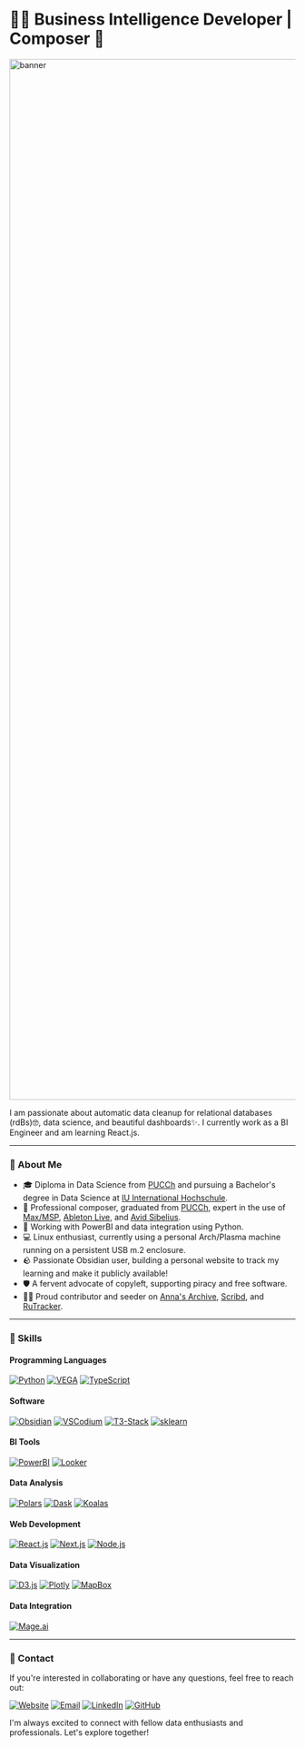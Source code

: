 # 👨‍💻 Business Intelligence Developer | Composer 🎹

<img width="1834" alt="banner" src="https://github.com/user-attachments/assets/9180acbc-76c0-4eaa-af0b-b0ea15301e08">

I am passionate about automatic data cleanup for relational databases (rdBs)🤓, data science, and beautiful dashboards✨. I currently work as a BI Engineer and am learning React.js.

---

### 🌱 About Me

- 🎓 Diploma in Data Science from [PUCCh](https://www.uc.cl/) and pursuing a Bachelor's degree in Data Science at [IU International Hochschule](https://www.iu.de/).
- 🎹 Professional composer, graduated from [PUCCh](https://www.uc.cl/), expert in the use of [Max/MSP](https://cycling74.com/), [Ableton Live](https://www.ableton.com/), and [Avid Sibelius](https://www.avid.com/es/sibelius).
- 💼 Working with PowerBI and data integration using Python.
- 💻 Linux enthusiast, currently using a personal Arch/Plasma machine running on a persistent USB m.2 enclosure.
- 🪨 Passionate Obsidian user, building a personal website to track my learning and make it publicly available!
- 🛡️ A fervent advocate of copyleft, supporting piracy and free software.
- 🏴‍☠️ Proud contributor and seeder on [Anna's Archive](https://annas-archive.org/), [Scribd](https://www.scribd.com/), and [RuTracker](https://rutracker.org/).

---

### 🔬 Skills

#### Programming Languages
[![Python](https://img.shields.io/badge/Python-3776AB?style=for-the-badge&logo=python&logoColor=white)](https://www.python.org/) [![VEGA](https://img.shields.io/badge/VEGA-1F85DE?style=for-the-badge&logo=vega&logoColor=white)](https://vega.github.io/vega/) [![TypeScript](https://img.shields.io/badge/TypeScript-007ACC?style=for-the-badge&logo=typescript&logoColor=white)](https://www.typescriptlang.org/)

#### Software
[![Obsidian](https://img.shields.io/badge/Obsidian-483699?style=for-the-badge&logo=obsidian&logoColor=white)](https://obsidian.md/) [![VSCodium](https://img.shields.io/badge/VSCodium-007ACC?style=for-the-badge&logo=vscodium&logoColor=white)](https://vscodium.com/) [![T3-Stack](https://img.shields.io/badge/T3--Stack-000000?style=for-the-badge&logo=nextdotjs&logoColor=white)](https://create.t3.gg/) [![sklearn](https://img.shields.io/badge/sklearn-F7931E?style=for-the-badge&logo=scikit-learn&logoColor=white)](https://scikit-learn.org/)

#### BI Tools
[![PowerBI](https://img.shields.io/badge/PowerBI-F2C811?style=for-the-badge&logo=power-bi&logoColor=black)](https://powerbi.microsoft.com/) [![Looker](https://img.shields.io/badge/Looker-4285F4?style=for-the-badge&logo=looker&logoColor=white)](https://looker.com/)

#### Data Analysis
[![Polars](https://img.shields.io/badge/Polars-477DC0?style=for-the-badge&logo=polars&logoColor=white)](https://www.pola.rs/) [![Dask](https://img.shields.io/badge/Dask-EE6C4D?style=for-the-badge&logo=dask&logoColor=white)](https://dask.org/) [![Koalas](https://img.shields.io/badge/Koalas-FF7043?style=for-the-badge)](https://koalas.readthedocs.io/en/latest/)

#### Web Development
[![React.js](https://img.shields.io/badge/React.js-61DAFB?style=for-the-badge&logo=react&logoColor=black)](https://reactjs.org/) [![Next.js](https://img.shields.io/badge/Next.js-000000?style=for-the-badge&logo=nextdotjs&logoColor=white)](https://nextjs.org/) [![Node.js](https://img.shields.io/badge/Node.js-339933?style=for-the-badge&logo=nodedotjs&logoColor=white)](https://nodejs.org/)

#### Data Visualization
[![D3.js](https://img.shields.io/badge/D3.js-F9A03C?style=for-the-badge&logo=d3dotjs&logoColor=white)](https://d3js.org/) [![Plotly](https://img.shields.io/badge/Plotly-3F4F75?style=for-the-badge&logo=plotly&logoColor=white)](https://plotly.com/) [![MapBox](https://img.shields.io/badge/MapBox-4264FB?style=for-the-badge&logo=mapbox&logoColor=white)](https://www.mapbox.com/)

#### Data Integration
[![Mage.ai](https://img.shields.io/badge/Mage.ai-8A2BE2?style=for-the-badge)](https://www.mage.ai/)


---

### 📨 Contact

If you're interested in collaborating or have any questions, feel free to reach out:

[![Website](https://img.shields.io/badge/Website-000000?style=for-the-badge&logo=About.me&logoColor=white)](https://www.alonsoburon.cl)
[![Email](https://img.shields.io/badge/Email-D14836?style=for-the-badge&logo=gmail&logoColor=white)](mailto:alonso.buron.ardiles@gmail.com)
[![LinkedIn](https://img.shields.io/badge/LinkedIn-0077B5?style=for-the-badge&logo=linkedin&logoColor=white)](https://www.linkedin.com/in/alonsoburon/)
[![GitHub](https://img.shields.io/badge/GitHub-181717?style=for-the-badge&logo=github&logoColor=white)](https://github.com/alonsoburon/)


I'm always excited to connect with fellow data enthusiasts and professionals. Let's explore together!

